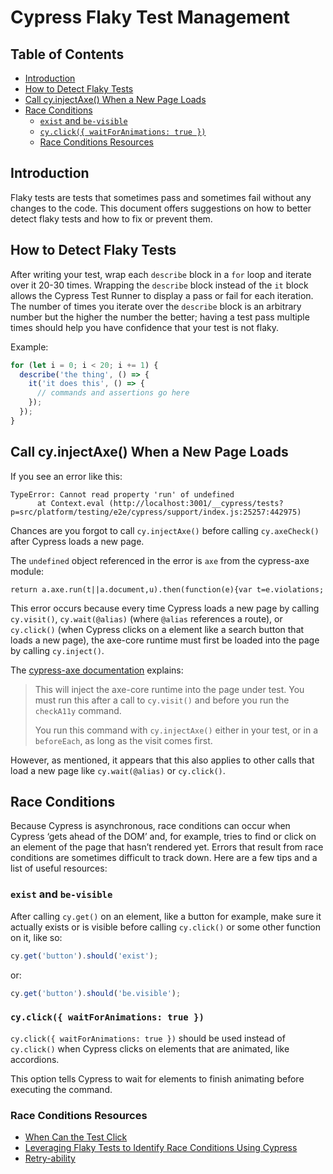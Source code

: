 # Cypress Flaky Test Management

## Table of Contents

- [Introduction](#)
- [How to Detect Flaky Tests](#)
- [Call cy.injectAxe() When a New Page Loads](#)
- [Race Conditions](#)
  - [`exist` and `be-visible`](#)
  - [`cy.click({ waitForAnimations: true })`](#)
  - [Race Conditions Resources](#)

## Introduction

Flaky tests are tests that sometimes pass and sometimes fail without any changes to the code. This document offers suggestions on how to better detect flaky tests and how to fix or prevent them.

## How to Detect Flaky Tests

After writing your test, wrap each `describe` block in a `for` loop and iterate over it 20-30 times. Wrapping the `describe` block instead of the `it` block allows the Cypress Test Runner to display a pass or fail for each iteration. The number of times you iterate over the `describe` block is an arbitrary number but the higher the number the better; having a test pass multiple times should help you have confidence that your test is not flaky.

Example:

```javascript
for (let i = 0; i < 20; i += 1) {
  describe('the thing', () => {
    it('it does this', () => {
      // commands and assertions go here
    });
  });
}
```

## Call cy.injectAxe() When a New Page Loads

If you see an error like this:

```
TypeError: Cannot read property 'run' of undefined
      at Context.eval (http://localhost:3001/__cypress/tests?p=src/platform/testing/e2e/cypress/support/index.js:25257:442975)
```

Chances are you forgot to call `cy.injectAxe()` before calling `cy.axeCheck()` after Cypress loads a new page.

The `undefined` object referenced in the error is `axe` from the cypress-axe module:

```
return a.axe.run(t||a.document,u).then(function(e){var t=e.violations;
```

This error occurs because every time Cypress loads a new page by calling `cy.visit()`, `cy.wait(@alias)` (where `@alias` references a route), or `cy.click()` (when Cypress clicks on a element like a search button that loads a new page), the axe-core runtime must first be loaded into the page by calling `cy.inject()`.

The [cypress-axe documentation](https://github.com/component-driven/cypress-axe#cyinjectaxe) explains:

> This will inject the axe-core runtime into the page under test. You must run this after a call to `cy.visit()` and before you run the `checkA11y` command.
>
> You run this command with `cy.injectAxe()` either in your test, or in a `beforeEach`, as long as the visit comes first.

However, as mentioned, it appears that this also applies to other calls that load a new page like `cy.wait(@alias)` or `cy.click()`.

## Race Conditions

Because Cypress is asynchronous, race conditions can occur when Cypress ‘gets ahead of the DOM’ and, for example, tries to find or click on an element of the page that hasn’t rendered yet. Errors that result from race conditions are sometimes difficult to track down. Here are a few tips and a list of useful resources:

### `exist` and `be-visible`

After calling `cy.get()` on an element, like a button for example, make sure it actually exists or is visible before calling `cy.click()` or some other function on it, like so:

```javascript
cy.get('button').should('exist');
```

or:

```javascript
cy.get('button').should('be.visible');
```

### `cy.click({ waitForAnimations: true })`

`cy.click({ waitForAnimations: true })` should be used instead of `cy.click()` when Cypress clicks on elements that are animated, like accordions.

This option tells Cypress to wait for elements to finish animating before executing the command.

### Race Conditions Resources

- [When Can the Test Click](https://www.cypress.io/blog/2019/01/22/when-can-the-test-click/)
- [Leveraging Flaky Tests to Identify Race Conditions Using Cypress](https://dresscode.renttherunway.com/blog/leveraging-flaky-tests)
- [Retry-ability](https://docs.cypress.io/guides/core-concepts/retry-ability.html)
